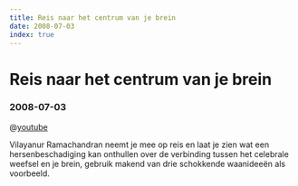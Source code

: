 ```yaml
---
title: Reis naar het centrum van je brein
date: 2008-07-03
index: true
---
```


# Reis naar het centrum van je brein
### 2008-07-03

@[youtube](sSUobDi13EY)

Vilayanur Ramachandran neemt je mee op reis en laat je zien wat een hersenbeschadiging kan onthullen over de verbinding tussen het celebrale weefsel en je brein, gebruik makend van drie schokkende waanideeën als voorbeeld.